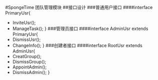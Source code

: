 #SpongeTime 团队管理模块
##接口设计
###普通用户接口
####interface PrimaryUsr{
  + InviteUsr();
  + ManageTask();
}
###管理员接口
####interface AdminUsr extends PrimaryUsr{
  + DismissUsr();
  + ChangeInfo();
}
###创建者接口
####interface RootUsr extends AdminUsr{
  + CreatGroup();
  + DismissGroup();
  + AppointAdmin();
  + DismissAdmin();
}
